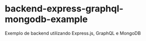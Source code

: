 # backend-express-graphql-mongodb-example
Exemplo de backend utilizando Express.js, GraphQL e MongoDB
